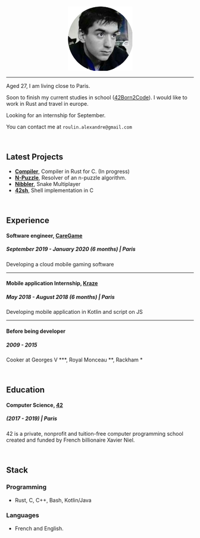 
<p align="center"><img src="resume_photo.png"></p>

---

Aged 27, I am living close to Paris.

Soon to finish my current studies in school ([42Born2Code](https://www.42.fr/)).
I would like to work in Rust and travel in europe.

Looking for an internship for September.

You can contact me at  `roulin.alexandre@gmail.com`

<br/>

## Latest Projects 

- [**Compiler**](https://github.com/Krystalz42/soft-compiler), Compiler in Rust for C. (In progress)
- [**N-Puzzle**](https://github.com/Krystalz42/n-puzzle), Resolver of an n-puzzle algorithm.
- [**Nibbler**](https://github.com/Krystalz42/nibbler), Snake Multiplayer
- [**42sh**](https://github.com/Krystalz42/42sh), Shell implementation in C 


<br/>

## Experience 

#### Software engineer, [CareGame](https://www.caregame.com/)
##### September 2019 - January 2020 (6 months)  | Paris

Developing a cloud mobile gaming software

---

#### Mobile application Internship, [Kraze](https://www.kraze.fr/)
##### May 2018 - August 2018 (6 months)  | Paris

Developing mobile application in Kotlin and script on JS

---

#### Before being developer
##### 2009 - 2015 

Cooker at Georges V ***, Royal Monceau **, Rackham *


<br/>

## Education

#### Computer Science, [42](https://www.42.fr/)
##### (2017 - 2019) | Paris

42 is a private, nonprofit and tuition-free computer programming school created and funded by French billionaire Xavier Niel. 

<br/>

## Stack

### Programming

- Rust, C, C++, Bash, Kotlin/Java


### Languages

- French and English.


<br/>

